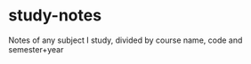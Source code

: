 study-notes
===========

Notes of any subject I study, divided by course name, code and semester+year
